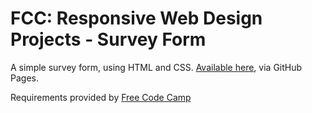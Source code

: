 # FCC: Responsive Web Design Projects - Survey Form
A simple survey form, using HTML and CSS. [Available here](https://quig.info/FCC-Survey-Form), via GitHub Pages.

Requirements provided by [Free Code Camp](https://learn.freecodecamp.org/responsive-web-design/responsive-web-design-projects/build-a-survey-form)
